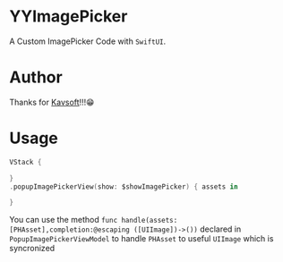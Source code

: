 # YYImagePicker

A Custom ImagePicker Code with `SwiftUI`.

# Author

Thanks for [Kavsoft](https://www.youtube.com/c/Kavsoft)!!!😁

# Usage

``` swift
VStack {

}
.popupImagePickerView(show: $showImagePicker) { assets in

}
```

You can use the method  `func handle(assets:[PHAsset],completion:@escaping ([UIImage])->())` declared in `PopupImagePickerViewModel` to handle
`PHAsset` to useful `UIImage` which is syncronized

